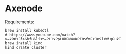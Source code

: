 # Axenode
Requirements:
```
brew install kubectl
# https://www.youtube.com/watch?v=kR0YJfaGhfU&list=PL1xPpLHBFNWvKPI0ofmFzJn9lrWiqGukT
brew install kind
kind create cluster
```